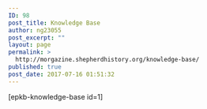 ```yaml
---
ID: 98
post_title: Knowledge Base
author: ng23055
post_excerpt: ""
layout: page
permalink: >
  http://morgazine.shepherdhistory.org/knowledge-base/
published: true
post_date: 2017-07-16 01:51:32
---
```

[epkb-knowledge-base id=1]